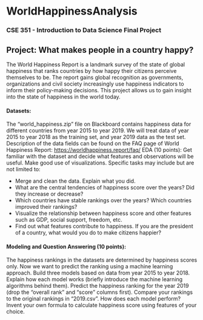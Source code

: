 # WorldHappinessAnalysis
### CSE 351 - Introduction to Data Science Final Project


## Project: What makes people in a country happy?
The World Happiness Report is a landmark survey of the state of global happiness that ranks countries by how happy their citizens perceive themselves to be. The report gains global recognition as governments, organizations and civil society increasingly use happiness indicators to inform their policy-making decisions. This project allows us to gain insight into the state of happiness in the world today.

#### Datasets:
The “world_happiness.zip” file on Blackboard contains happiness data for different countries from year 2015 to year 2019. We will treat data of year 2015 to year 2018 as the training set, and year 2019 data as the test set. Description of the data fields can be found on the FAQ page of World Happiness Report: https://worldhappiness.report/faq/
EDA (10 points):
Get familiar with the dataset and decide what features and observations will be useful. Make good use of visualizations. Specific tasks may include but are not limited to:
- Merge and clean the data. Explain what you did.
- What are the central tendencies of happiness score over the years? Did they increase or
decrease?
- Which countries have stable rankings over the years? Which countries improved their
rankings?
- Visualize the relationship between happiness score and other features such as GDP,
social support, freedom, etc.
- Find out what features contribute to happiness. If you are the president of a country,
what would you do to make citizens happier?

#### Modeling and Question Answering (10 points):
The happiness rankings in the datasets are determined by happiness scores only. Now we want to predict the ranking using a machine learning approach. Build three models based on data from year 2015 to year 2018. Explain how each model works (briefly introduce the machine learning algorithms behind them). Predict the happiness ranking for the year 2019 (drop the “overall rank” and “score” columns first). Compare your rankings to the original rankings in “2019.csv”. How does each model perform? Invent your own formula to calculate happiness score using features of your choice.
